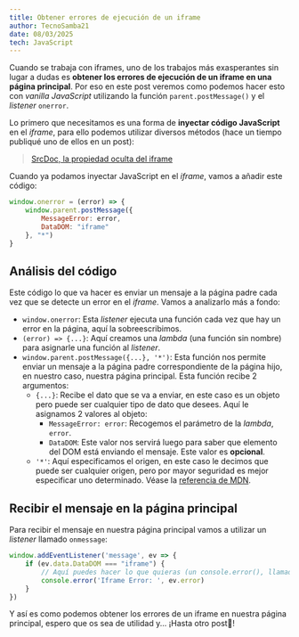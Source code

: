 ```yaml
---
title: Obtener errores de ejecución de un iframe
author: TecnoSamba21
date: 08/03/2025
tech: JavaScript
---
```


Cuando se trabaja con iframes, uno de los trabajos más exasperantes sin lugar a dudas es **obtener los errores de ejecución de un iframe en una página principal**. Por eso en este post veremos como podemos hacer esto con *vanilla JavaScript* utilizando la función `parent.postMessage()` y el *listener* `onerror`.

Lo primero que necesitamos es una forma de **inyectar código JavaScript** en el *iframe*, para ello podemos utilizar diversos métodos (hace un tiempo publiqué uno de ellos en un post):

> [SrcDoc, la propiedad oculta del iframe](/entries/srcdoc-propiedad-oculta-iframe)

Cuando ya podamos inyectar JavaScript en el *iframe*, vamos a añadir este código:

```javascript
window.onerror = (error) => {
    window.parent.postMessage({
        MessageError: error,
        DataDOM: "iframe"
    }, "*")
}
```

## Análisis del código

Este código lo que va hacer es enviar un mensaje a la página padre cada vez que se detecte un error en el *iframe*. Vamos a analizarlo más a fondo:

- `window.onerror`: Esta *listener* ejecuta una función cada vez que hay un error en la página, aquí la sobreescribimos.
- `(error) => {...}`: Aquí creamos una *lambda* (una función sin nombre) para asignarle una función al *listener*.
- `window.parent.postMessage({...}, '*')`: Esta función nos permite enviar un mensaje a la página padre correspondiente de la página hijo, en nuestro caso, nuestra página principal. Esta función recibe 2 argumentos:
    - `{...}`: Recibe el dato que se va a enviar, en este caso es un objeto pero puede ser cualquier tipo de dato que desees. Aquí le asignamos 2 valores al objeto:
        - `MessageError: error`: Recogemos el parámetro de la *lambda*, `error`.
        - `DataDOM`: Este valor nos servirá luego para saber que elemento del DOM está enviando el mensaje. Este valor es **opcional**.
    - `'*'`: Aquí especificamos el origen, en este caso le decimos que puede ser cualquier origen, pero por mayor seguridad es mejor especificar uno determinado. Véase la [referencia de MDN](https://developer.mozilla.org/es/docs/Web/API/Window/postMessage).


## Recibir el mensaje en la página principal

Para recibir el mensaje en nuestra página principal vamos a utilizar un *listener* llamado `onmessage`:

```javascript
window.addEventListener('message', ev => {
    if (ev.data.DataDOM === "iframe") {
        // Aquí puedes hacer lo que quieras (un console.error(), llamada a una base de datos, etc.)
        console.error('Iframe Error: ', ev.error)
    }
})
```

Y así es como podemos obtener los errores de un iframe en nuestra página principal, espero que os sea de utilidad y... ¡Hasta otro post👋!

